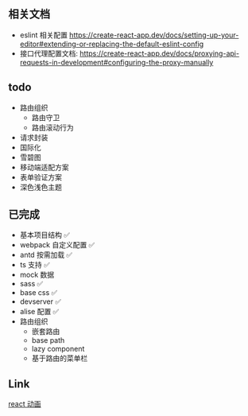 ## 相关文档

- eslint 相关配置 https://create-react-app.dev/docs/setting-up-your-editor#extending-or-replacing-the-default-eslint-config
- 接口代理配置文档: https://create-react-app.dev/docs/proxying-api-requests-in-development#configuring-the-proxy-manually

## todo

- 路由组织
  - 路由守卫
  - 路由滚动行为
- 请求封装
- 国际化
- 雪碧图
- 移动端适配方案
- 表单验证方案
- 深色浅色主题

## 已完成

- 基本项目结构 ✅
- webpack 自定义配置 ✅
- antd 按需加载 ✅
- ts 支持 ✅
- mock 数据
- sass ✅
- base css ✅
- devserver ✅
- alise 配置 ✅
- 路由组织
  - 嵌套路由
  - base path
  - lazy component
  - 基于路由的菜单栏

## Link

[react 动画](https://reactrouter.com/web/example/animated-transitions)
